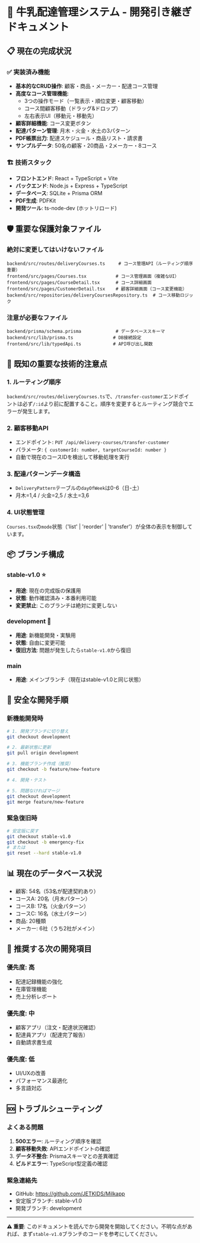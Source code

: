 # 🥛 牛乳配達管理システム - 開発引き継ぎドキュメント

## 📋 **現在の完成状況**

### ✅ **実装済み機能**
- **基本的なCRUD操作**: 顧客・商品・メーカー・配達コース管理
- **高度なコース管理機能**: 
  - 3つの操作モード（一覧表示・順位変更・顧客移動）
  - コース間顧客移動（ドラッグ&ドロップ）
  - 左右表示UI（移動元・移動先）
- **顧客詳細機能**: コース変更ボタン
- **配達パターン管理**: 月木・火金・水土の3パターン
- **PDF帳票出力**: 配達スケジュール・商品リスト・請求書
- **サンプルデータ**: 50名の顧客・20商品・2メーカー・8コース

### 🏗️ **技術スタック**
- **フロントエンド**: React + TypeScript + Vite
- **バックエンド**: Node.js + Express + TypeScript
- **データベース**: SQLite + Prisma ORM
- **PDF生成**: PDFKit
- **開発ツール**: ts-node-dev (ホットリロード)

## 🛡️ **重要な保護対象ファイル**

### **絶対に変更してはいけないファイル**
```
backend/src/routes/deliveryCourses.ts     # コース管理API（ルーティング順序重要）
frontend/src/pages/Courses.tsx           # コース管理画面（複雑なUI）
frontend/src/pages/CourseDetail.tsx      # コース詳細画面
frontend/src/pages/CustomerDetail.tsx    # 顧客詳細画面（コース変更機能）
backend/src/repositories/deliveryCoursesRepository.ts  # コース移動ロジック
```

### **注意が必要なファイル**
```
backend/prisma/schema.prisma             # データベーススキーマ
backend/src/lib/prisma.ts               # DB接続設定
frontend/src/lib/typedApi.ts            # API呼び出し関数
```

## 🚨 **既知の重要な技術的注意点**

### 1. **ルーティング順序**
`backend/src/routes/deliveryCourses.ts`で、`/transfer-customer`エンドポイントは必ず`/:id`より前に配置すること。順序を変更するとルーティング競合でエラーが発生します。

### 2. **顧客移動API**
- エンドポイント: `PUT /api/delivery-courses/transfer-customer`
- パラメータ: `{ customerId: number, targetCourseId: number }`
- 自動で現在のコースIDを検出して移動処理を実行

### 3. **配達パターンデータ構造**
- `DeliveryPattern`テーブルの`dayOfWeek`は0-6（日-土）
- 月木=1,4 / 火金=2,5 / 水土=3,6

### 4. **UI状態管理**
`Courses.tsx`の`mode`状態（'list' | 'reorder' | 'transfer'）が全体の表示を制御しています。

## 📦 **ブランチ構成**

### **stable-v1.0** ⭐
- **用途**: 現在の完成版の保護用
- **状態**: 動作確認済み・本番利用可能
- **変更禁止**: このブランチは絶対に変更しない

### **development** 🚧
- **用途**: 新機能開発・実験用
- **状態**: 自由に変更可能
- **復旧方法**: 問題が発生したら`stable-v1.0`から復旧

### **main**
- **用途**: メインブランチ（現在はstable-v1.0と同じ状態）

## 🔄 **安全な開発手順**

### **新機能開発時**
```bash
# 1. 開発ブランチに切り替え
git checkout development

# 2. 最新状態に更新
git pull origin development

# 3. 機能ブランチ作成（推奨）
git checkout -b feature/new-feature

# 4. 開発・テスト

# 5. 問題なければマージ
git checkout development
git merge feature/new-feature
```

### **緊急復旧時**
```bash
# 安定版に戻す
git checkout stable-v1.0
git checkout -b emergency-fix
# または
git reset --hard stable-v1.0
```

## 📊 **現在のデータベース状況**
- 顧客: 54名（53名が配達契約あり）
- コースA: 20名（月木パターン）
- コースB: 17名（火金パターン）
- コースC: 16名（水土パターン）
- 商品: 20種類
- メーカー: 6社（うち2社がメイン）

## 🎯 **推奨する次の開発項目**

### **優先度: 高**
- 配達記録機能の強化
- 在庫管理機能
- 売上分析レポート

### **優先度: 中**
- 顧客アプリ（注文・配達状況確認）
- 配達員アプリ（配達完了報告）
- 自動請求書生成

### **優先度: 低**
- UI/UXの改善
- パフォーマンス最適化
- 多言語対応

## 🆘 **トラブルシューティング**

### **よくある問題**
1. **500エラー**: ルーティング順序を確認
2. **顧客移動失敗**: APIエンドポイントの確認
3. **データ不整合**: Prismaスキーマとの差異確認
4. **ビルドエラー**: TypeScript型定義の確認

### **緊急連絡先**
- GitHub: https://github.com/JETKIDS/Milkapp
- 安定版ブランチ: stable-v1.0
- 開発ブランチ: development

---

**⚠️ 重要**: このドキュメントを読んでから開発を開始してください。不明な点があれば、まず`stable-v1.0`ブランチのコードを参考にしてください。
